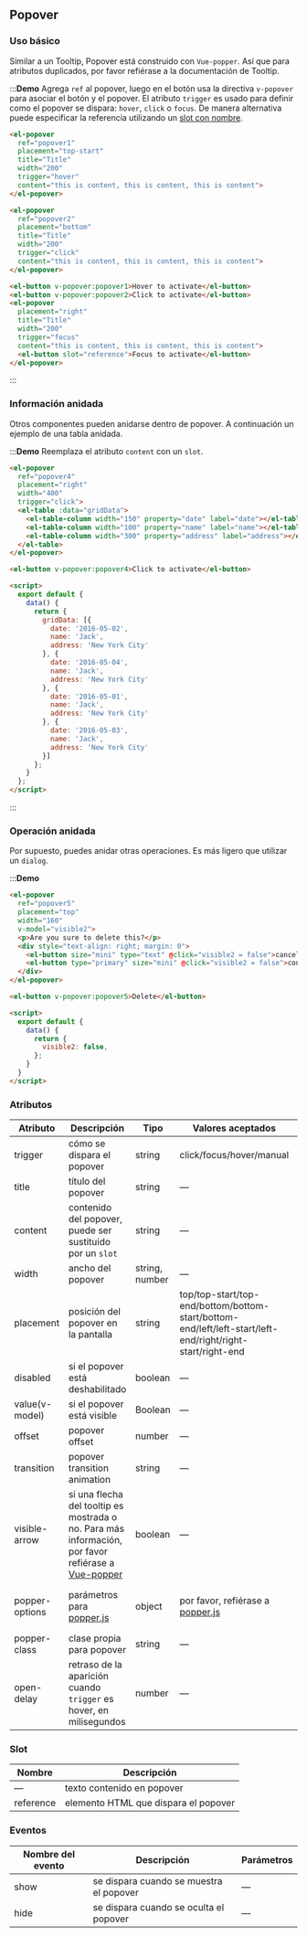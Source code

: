 <style>
  .demo-box.demo-popover {
    .el-popover + .el-popover {
      margin-left: 10px;
    }
    .el-input {
      width: 360px;
    }
    .el-button {
      margin-left: 10px;
    }
  }
</style>

<script>
  export default {
    data() {
      return {
        visible2: false,
        gridData: [{
          date: '2016-05-02',
          name: 'Jack',
          address: 'New York City'
        }, {
          date: '2016-05-04',
          name: 'Jack',
          address: 'New York City'
        }, {
          date: '2016-05-01',
          name: 'Jack',
          address: 'New York City'
        }, {
          date: '2016-05-03',
          name: 'Jack',
          address: 'New York City'
        }],
        gridData2: [{
          date: '2016-05-02',
          name: 'Jack',
          address: 'New York City',
        }, {
          date: '2016-05-04',
          name: 'Jack',
          address: 'New York City',
          $info: true
        }, {
          date: '2016-05-01',
          name: 'Jack',
          address: 'New York City',
        }, {
          date: '2016-05-03',
          name: 'Jack',
          address: 'New York City',
          $positive: true
        }],
        gridData3: [{
          tag: 'Home',
          date: '2016-05-03',
          name: 'Jack',
          address: 'New York City'
        }, {
          tag: 'Company',
          date: '2016-05-02',
          name: 'Jack',
          address: 'New York City'
        }, {
          tag: 'Company',
          date: '2016-05-04',
          name: 'Jack',
          address: 'New York City'
        }, {
          tag: 'Home',
          date: '2016-05-01',
          name: 'Jack',
          address: 'New York City'
        }, {
          tag: 'Company',
          date: '2016-05-08',
          name: 'Jack',
          address: 'New York City'
        }, {
          tag: 'Home',
          date: '2016-05-06',
          name: 'Jack',
          address: 'New York City'
        }, {
          tag: 'Company',
          date: '2016-05-07',
          name: 'Jack',
          address: 'New York City'
        }],
        singleSelection: {},
        multipleSelection: [],
        model: ''
      };
    }
  };
</script>

## Popover

### Uso básico

Similar a un Tooltip, Popover está construido con `Vue-popper`. Así que para atributos duplicados, por favor refiérase a la documentación de Tooltip.

:::**Demo** Agrega `ref` al popover, luego en el botón usa la directiva `v-popover` para asociar el botón y el popover. El atributo `trigger` es usado para definir como el popover se dispara: `hover`, `click` o `focus`. De manera alternativa puede especificar la referencia utilizando un [slot con nombre](https://vuejs.org/v2/guide/components.html#Named-Slots).

```html
<el-popover
  ref="popover1"
  placement="top-start"
  title="Title"
  width="200"
  trigger="hover"
  content="this is content, this is content, this is content">
</el-popover>

<el-popover
  ref="popover2"
  placement="bottom"
  title="Title"
  width="200"
  trigger="click"
  content="this is content, this is content, this is content">
</el-popover>

<el-button v-popover:popover1>Hover to activate</el-button>
<el-button v-popover:popover2>Click to activate</el-button>
<el-popover
  placement="right"
  title="Title"
  width="200"
  trigger="focus"
  content="this is content, this is content, this is content">
  <el-button slot="reference">Focus to activate</el-button>
</el-popover>
```
:::

### Información anidada
Otros componentes pueden anidarse dentro de popover. A continuación un ejemplo de una tabla anidada.

:::**Demo** Reemplaza el atributo `content` con un `slot`.

```html
<el-popover
  ref="popover4"
  placement="right"
  width="400"
  trigger="click">
  <el-table :data="gridData">
    <el-table-column width="150" property="date" label="date"></el-table-column>
    <el-table-column width="100" property="name" label="name"></el-table-column>
    <el-table-column width="300" property="address" label="address"></el-table-column>
  </el-table>
</el-popover>

<el-button v-popover:popover4>Click to activate</el-button>

<script>
  export default {
    data() {
      return {
        gridData: [{
          date: '2016-05-02',
          name: 'Jack',
          address: 'New York City'
        }, {
          date: '2016-05-04',
          name: 'Jack',
          address: 'New York City'
        }, {
          date: '2016-05-01',
          name: 'Jack',
          address: 'New York City'
        }, {
          date: '2016-05-03',
          name: 'Jack',
          address: 'New York City'
        }]
      };
    }
  };
</script>
```
:::

### Operación anidada

Por supuesto, puedes anidar otras operaciones. Es más ligero que utilizar un `dialog`.

:::**Demo**
```html
<el-popover
  ref="popover5"
  placement="top"
  width="160"
  v-model="visible2">
  <p>Are you sure to delete this?</p>
  <div style="text-align: right; margin: 0">
    <el-button size="mini" type="text" @click="visible2 = false">cancel</el-button>
    <el-button type="primary" size="mini" @click="visible2 = false">confirm</el-button>
  </div>
</el-popover>

<el-button v-popover:popover5>Delete</el-button>

<script>
  export default {
    data() {
      return {
        visible2: false,
      };
    }
  }
</script>
```


### Atributos
| Atributo       | Descripción                              | Tipo           | Valores aceptados                        | Por defecto                              |
| -------------- | ---------------------------------------- | -------------- | ---------------------------------------- | ---------------------------------------- |
| trigger        | cómo se dispara el popover               | string         | click/focus/hover/manual                 | click                                    |
| title          | título del popover                       | string         | —                                        | —                                        |
| content        | contenido del popover, puede ser sustituido por un `slot` | string         | —                                        | —                                        |
| width          | ancho del popover                        | string, number | —                                        | Min width 150px                          |
| placement      | posición del popover en la pantalla      | string         | top/top-start/top-end/bottom/bottom-start/bottom-end/left/left-start/left-end/right/right-start/right-end | bottom                                   |
| disabled       | si el popover está deshabilitado         | boolean        | —                                        | false                                    |
| value(v-model) | si el popover está visible               | Boolean        | —                                        | false                                    |
| offset         | popover offset                           | number         | —                                        | 0                                        |
| transition     | popover transition animation             | string         | —                                        | el-fade-in-linear                        |
| visible-arrow  | si una flecha del tooltip es mostrada o no. Para más información, por favor refiérase a [Vue-popper](https://github.com/element-component/vue-popper) | boolean        | —                                        | true                                     |
| popper-options | parámetros para [popper.js](https://popper.js.org/documentation.html) | object         | por favor, refiérase a [popper.js](https://popper.js.org/documentation.html) | `{ boundariesElement: 'body', gpuAcceleration: false }` |
| popper-class   | clase propia para popover                | string         | —                                        | —                                        |
| open-delay     | retraso de la aparición cuando `trigger` es hover, en milisegundos | number         | —                                        | —                                        |

### Slot
| Nombre    | Descripción                          |
| --------- | ------------------------------------ |
| —         | texto contenido en popover           |
| reference | elemento HTML que dispara el popover |

### Eventos
| Nombre del evento | Descripción                             | Parámetros |
| ----------------- | --------------------------------------- | ---------- |
| show              | se dispara cuando se muestra el popover | —          |
| hide              | se dispara cuando se oculta el popover  | —          |
